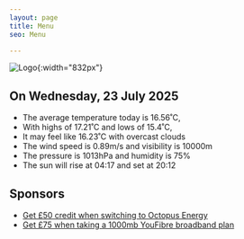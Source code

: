 ```yaml
---
layout: page
title: Menu
seo: Menu

---
```


![Logo](/images/logo.jpg){:width="832px"}

<!-- weather_marker starts -->
## On Wednesday, 23 July 2025

- The average temperature today is 16.56˚C,
- With highs of 17.21˚C and lows of 15.4˚C,
- It may feel like 16.23˚C with overcast clouds
- The wind speed is 0.89m/s and visibility is 10000m
- The pressure is 1013hPa and humidity is 75%
- The sun will rise at 04:17 and set at 20:12

<!-- weather_marker ends -->

## Sponsors

- [Get £50 credit when switching to Octopus Energy](https://bit.ly/3oD1nnS)
- [Get £75 when taking a 1000mb YouFibre broadband plan](https://aklam.io/91zWhU?)
